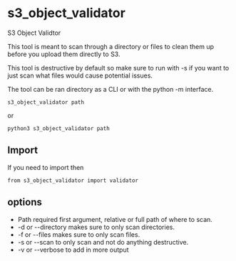 
# s3_object_validator

S3 Object Validtor

  
This tool is meant to scan through a directory or files to clean them up before you upload them directly to S3.

This tool is destructive by default so make sure to run with -s if you want to just scan what files would cause potential issues.

The tool can be ran directory as a CLI or with the python -m interface.

    s3_object_validator path
or

    python3 s3_object_validator path

## Import

If you need to import then

    from s3_object_validator import validator

## options

 - Path required first argument, relative or full path of where to scan. 
 - -d or --directory makes sure to only scan directories.
 - -f or --files  makes sure to only scan files.
 - -s or --scan to only scan and not do anything destructive. 
 - -v or --verbose to add in more output